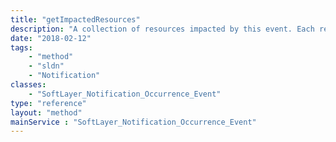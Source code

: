 ```yaml
---
title: "getImpactedResources"
description: "A collection of resources impacted by this event. Each record will relate to some physical resource that the user has access to such as [SoftLayer_Hardware](reference/datatypes/SoftLayer_Hardware) or [SoftLayer_Virtual_Guest](reference/datatypes/SoftLayer_Virtual_Guest)."
date: "2018-02-12"
tags:
    - "method"
    - "sldn"
    - "Notification"
classes:
    - "SoftLayer_Notification_Occurrence_Event"
type: "reference"
layout: "method"
mainService : "SoftLayer_Notification_Occurrence_Event"
---
```

